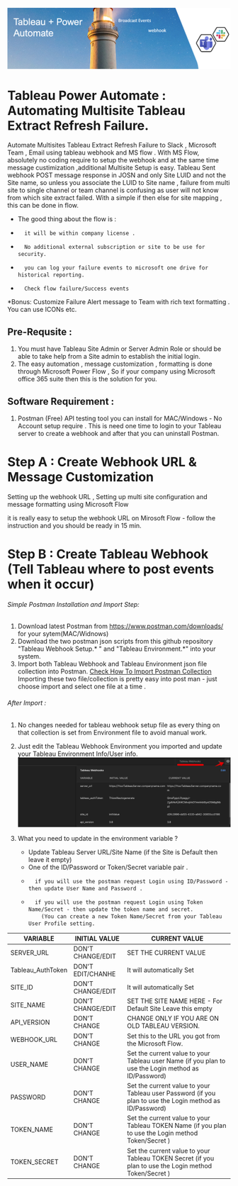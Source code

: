 
![power-automate-4.png](https://github.com/jambesh/tableau-power-automate/blob/main/images/power-automate-jpeg.jpg?raw=true)

# Tableau Power Automate : Automating Multisite Tableau Extract Refresh Failure.
Automate Multisites Tableau Extract Refresh Failure to Slack , Microsoft Team , Email using tableau webhook and MS flow .
With MS Flow, absolutely no coding require to setup the webhook and at the same time message custimization ,additional Multisite Setup is easy.
Tableau Sent webhook POST message response in JOSN and only Site LUID and not the Site name, so unless you associate the LUID to Site name , failure from multi site to single channel or team channel is confusing as user will not know from which site extract failed. With a simple if then else for site mapping , this can be done in flow.

* The good thing about the flow is :
*       it will be within company license .
*       No additional external subscription or site to be use for security.
*       you can log your failure events to microsoft one drive for historical reporting.
*       Check flow failure/Success events 

*Bonus:  Customize Failure Alert message to Team with rich text formatting . You can use ICONs etc.

## Pre-Requsite : 
1) You must have Tableau Site Admin or Server Admin Role or should be able to take help from a Site admin to establish the initial login.
2) The easy automation , message customization , formatting is done through Microsoft Power Flow , So if your company using Microsoft office 365 suite then this is the solution for you.

## Software Requirement :
1) Postman (Free) API testing tool you can install for MAC/Windows  - No Account setup require .
   This is need one time to login to your Tableau server to create a webhook and after that you can uninstall Postman.

# Step A : Create Webhook URL & Message Customization
Setting up the webhook URL , Setting up multi site configuration and message formatting using Microsoft Flow 

it is really easy to setup the webhook URL on Mirosoft Flow -  follow the instruction and you should be ready in 15 min.


# Step B : Create Tableau Webhook (Tell Tableau where to post events when it occur)

###### Simple Postman Installation and Import Step:
   1) Download latest Postman from https://www.postman.com/downloads/ for your sytem(MAC/Widnows)
   2) Download the two postman json scripts from this github repository  "Tableau Webhook Setup.* "  and "Tableau Environment.*"  into your system.
   3) Import both Tableau Webhook and Tableau Environment json file collection into Postman.
      [Check How To Import Postman Collection](https://learning.postman.com/docs/getting-started/importing-and-exporting-data/#importing-github-repositories)
      Importing these two file/collection is pretty easy into post man - just choose import and select one file at a time .
###### After Import :
   1) No changes needed for tableau webhook setup file as every thing on that collection is set from Environment file to avoid manual work.
   2) Just edit the Tableau Webhook Environment you imported and update your Tableau Environment Info/User info.
   ![edit-env-file.jpg](https://github.com/jambesh/tableau-power-automate/blob/main/images/edit-env-file.jpg?raw=true)
   3) What you need to update in the environment variable ?
   
         *  Update  Tableau Server URL/Site Name (if the Site is Default then leave it empty)
         *  One of the ID/Password or Token/Secret variable  pair .
         *       if you will use the postman request Login using ID/Password - then update User Name and Password . 
         *       if you will use the postman request Login using Token Name/Secret - then update the token name and secret.
                   (You can create a new Token Name/Secret from your Tableau User Profile setting.
   
VARIABLE | INITIAL VALUE | CURRENT VALUE
---------| --------------|--------------
SERVER_URL | DON'T CHANGE/EDIT | SET THE CURRENT VALUE 
Tableau_AuthToken | DON'T EDIT/CHANHE | It will automatically Set
SITE_ID | DON'T CHANGE/EDIT | It will automatically Set
SITE_NAME | DON'T CHANGE/EDIT | SET THE SITE NAME HERE - For Default Site Leave this empty
API_VERSION | DON'T CHANGE | CHANGE ONLY IF YOU ARE ON OLD TABLEAU VERSION.
WEBHOOK_URL| DON'T CHANGE | Set this to the URL you got from the Microsoft Flow.
USER_NAME | DON'T CHANGE | Set the current value to your Tableau user Name (if you plan to use the Login method as ID/Password)
PASSWORD | DON'T CHANGE | Set the current value to your Tableau user Password (if you plan to use the Login method as ID/Password)
TOKEN_NAME | DON'T CHANGE | Set the current value to your Tableau TOKEN Name (if you plan to use the Login method Token/Secret )
TOKEN_SECRET| DON'T CHANGE | Set the current value to your Tableau TOKEN Secret (if you plan to use the Login method Token/Secret )



   
